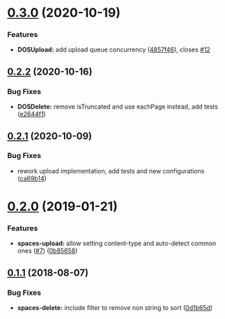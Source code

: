 # [0.3.0](https://github.com/marceloavf/digitalocean-tools-vsts/compare/v0.2.2...v0.3.0) (2020-10-19)


### Features

* **DOSUpload:** add upload queue concurrency ([4857f46](https://github.com/marceloavf/digitalocean-tools-vsts/commit/4857f46)), closes [#12](https://github.com/marceloavf/digitalocean-tools-vsts/issues/12)

## [0.2.2](https://github.com/marceloavf/digitalocean-tools-vsts/compare/v0.2.1...v0.2.2) (2020-10-16)


### Bug Fixes

* **DOSDelete:** remove isTruncated and use eachPage instead, add tests ([e2644f1](https://github.com/marceloavf/digitalocean-tools-vsts/commit/e2644f1))

## [0.2.1](https://github.com/marceloavf/digitalocean-tools-vsts/compare/v0.2.0...v0.2.1) (2020-10-09)


### Bug Fixes

* rework upload implementation, add tests and new configurations ([ca69b14](https://github.com/marceloavf/digitalocean-tools-vsts/commit/ca69b14))

# [0.2.0](https://github.com/marceloavf/digitalocean-tools-vsts/compare/v0.1.1...v0.2.0) (2019-01-21)


### Features

* **spaces-upload:** allow setting content-type and auto-detect common ones ([#7](https://github.com/marceloavf/digitalocean-tools-vsts/issues/7)) ([0b85658](https://github.com/marceloavf/digitalocean-tools-vsts/commit/0b85658))

## [0.1.1](https://github.com/marceloavf/digitalocean-tools-vsts/compare/v0.1.0...v0.1.1) (2018-08-07)


### Bug Fixes

* **spaces-delete:** include filter to remove non string to sort ([0d1b65d](https://github.com/marceloavf/digitalocean-tools-vsts/commit/0d1b65d))
